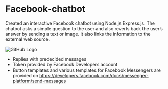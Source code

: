 # Facebook-chatbot

Created an interactive Facebook chatbot using Node.js Express.js. The chatbot asks a simple question to the user and also reverts back the user’s answer by sending a text or image. It also links the information to the external web source. 

![GitHub Logo](/Facebook-bot.jpg)

* Replies with predecided messages
* Token provided by Facebook Developers account
* Button templates and various templates for Facebook Messengers are provided on https://developers.facebook.com/docs/messenger-platform/send-messages
